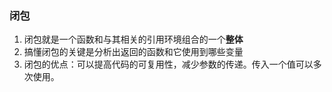 ### 闭包
1. 闭包就是一个函数和与其相关的引用环境组合的一个**整体**
2. 搞懂闭包的关键是分析出返回的函数和它使用到哪些变量
3. 闭包的优点：可以提高代码的可复用性，减少参数的传递。传入一个值可以多次使用。
